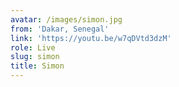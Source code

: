```yaml
---
avatar: /images/simon.jpg
from: 'Dakar, Senegal'
link: 'https://youtu.be/w7qDVtd3dzM'
role: Live
slug: simon
title: Simon
---
```



